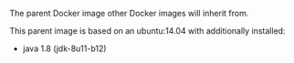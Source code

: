 The parent Docker image other Docker images will inherit from.

This parent image is based on an ubuntu:14.04 with additionally installed:

- java 1.8 (jdk-8u11-b12)
